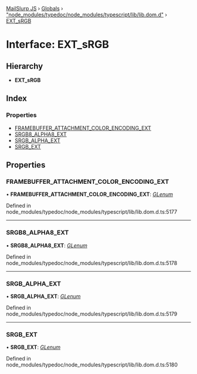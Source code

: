 [MailSlurp JS](../README.md) › [Globals](../globals.md) › ["node_modules/typedoc/node_modules/typescript/lib/lib.dom.d"](../modules/_node_modules_typedoc_node_modules_typescript_lib_lib_dom_d_.md) › [EXT_sRGB](_node_modules_typedoc_node_modules_typescript_lib_lib_dom_d_.ext_srgb.md)

# Interface: EXT_sRGB

## Hierarchy

* **EXT_sRGB**

## Index

### Properties

* [FRAMEBUFFER_ATTACHMENT_COLOR_ENCODING_EXT](_node_modules_typedoc_node_modules_typescript_lib_lib_dom_d_.ext_srgb.md#framebuffer_attachment_color_encoding_ext)
* [SRGB8_ALPHA8_EXT](_node_modules_typedoc_node_modules_typescript_lib_lib_dom_d_.ext_srgb.md#srgb8_alpha8_ext)
* [SRGB_ALPHA_EXT](_node_modules_typedoc_node_modules_typescript_lib_lib_dom_d_.ext_srgb.md#srgb_alpha_ext)
* [SRGB_EXT](_node_modules_typedoc_node_modules_typescript_lib_lib_dom_d_.ext_srgb.md#srgb_ext)

## Properties

###  FRAMEBUFFER_ATTACHMENT_COLOR_ENCODING_EXT

• **FRAMEBUFFER_ATTACHMENT_COLOR_ENCODING_EXT**: *[GLenum](../modules/_node_modules_typedoc_node_modules_typescript_lib_lib_dom_d_.md#glenum)*

Defined in node_modules/typedoc/node_modules/typescript/lib/lib.dom.d.ts:5177

___

###  SRGB8_ALPHA8_EXT

• **SRGB8_ALPHA8_EXT**: *[GLenum](../modules/_node_modules_typedoc_node_modules_typescript_lib_lib_dom_d_.md#glenum)*

Defined in node_modules/typedoc/node_modules/typescript/lib/lib.dom.d.ts:5178

___

###  SRGB_ALPHA_EXT

• **SRGB_ALPHA_EXT**: *[GLenum](../modules/_node_modules_typedoc_node_modules_typescript_lib_lib_dom_d_.md#glenum)*

Defined in node_modules/typedoc/node_modules/typescript/lib/lib.dom.d.ts:5179

___

###  SRGB_EXT

• **SRGB_EXT**: *[GLenum](../modules/_node_modules_typedoc_node_modules_typescript_lib_lib_dom_d_.md#glenum)*

Defined in node_modules/typedoc/node_modules/typescript/lib/lib.dom.d.ts:5180

